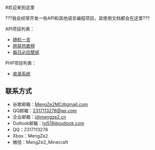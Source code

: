 #欢迎来到这里

???我会经常开发一些API和其他语言编程项目，其使用文档都会在这里???

API项目列表：

- [随机一言](一言接口.md)
- [网易热歌榜](网易热歌榜.md)
- [每日必应壁纸](每日必应.md)

PHP项目列表：

- [收录系统](收录系统.md)

## 联系方式
- 谷歌邮箱：MengZe2MC@gmail.com
- QQ邮箱：2317113278@qq.com
- 企业邮箱：i@mengze2.cn
- Outlook邮箱：lyl518@outlook.com
- QQ：2317113278
- Xbox：MengZe2
- 微信：MengZe2_Minecraft